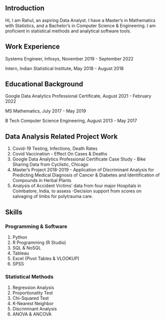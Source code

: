 ## Introduction

Hi, I am Rahul, an aspiring Data Analyst. I have a Master’s in Mathematics with Statistics, and a Bachelor’s in Computer Science & Engineering.  I am proficient in statistical methods and analytical software tools.

## Work Experience

Systems Engineer, Infosys, November 2019 - September 2022

Intern, Indian Statistical Institute, May 2018 - August 2018

## Educational Background

Google Data Analytics Professional Certificate, August 2021 - February 2022

MS Mathematics, July 2017 - May 2019

B Tech Computer Science Engineering, August 2013 - May 2017

## Data Analysis Related Project Work

1. Covid-19 Testing, Infections, Death Rates
2. Covid Vaccination - Effect On Cases & Deaths
3. Google Data Analytics Professional Certificate Case Study - Bike Sharing Data from Cyclistic, Chicago
4. Master’s Project 2018-2019 - Application of Discriminant Analysis for Predicting Medical Diagnosis of Cancer & Diabetes and Identification of Compounds in Herbal Plants
5. Analysis of Accident Victims’ data from four major Hospitals in Coimbatore, India, to assess -Decision support from scores on salvaging of limbs for polytrauma care.

## Skills

### Programming & Software

1. Python
2. R Programming (R Studio)
3. SQL & NoSQL
4. Tableau
5. Excel (Pivot Tables & VLOOKUP)
6. SPSS

### Statistical Methods

1. Regression Analysis
2. Proportionality Test
3. Chi-Squared Test
4. K-Nearest Neighbor
5. Discriminant Analysis
6. ANOVA & ANCOVA

<!---
rahulshankariyer/rahulshankariyer is a ✨ special ✨ repository because its `README.md` (this file) appears on your GitHub profile.
You can click the Preview link to take a look at your changes.
--->
